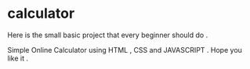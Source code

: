 # calculator

Here is the small basic project that every beginner should do .

Simple Online Calculator using HTML , CSS and JAVASCRIPT . Hope you like it .
